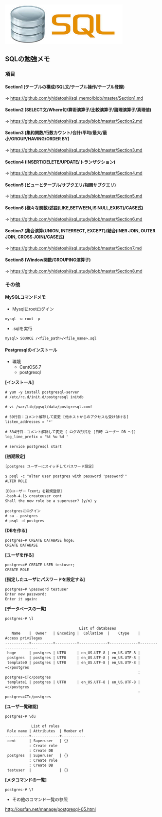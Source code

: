 ![Alt Text](https://github.com/yhidetoshi/Pictures/raw/master/SQL_Study_Basic/sqi-icon.jpeg)

## SQLの勉強メモ

### 項目
#### Section1 (テーブルの構成/SQL文/テーブル操作/テーブル登録)

→ https://github.com/yhidetoshi/sql_memo/blob/master/Section1.md

#### Section2 (SELECT文/Where句/算術演算子/比較演算子/論理演算子/真理値)

→ https://github.com/yhidetoshi/sql_study/blob/master/Section2.md

#### Section3 (集約関数/行数カウント/合計/平均/最大/最小/GROUP/HAVING/ORDER BY)

→ https://github.com/yhidetoshi/sql_study/blob/master/Section3.md

#### Section4 (INSERT/DELETE/UPDATE/トランザクション)

→ https://github.com/yhidetoshi/sql_study/blob/master/Section4.md

#### Section5 (ビューとテーブル/サブクエリ/相関サブクエリ)

→ https://github.com/yhidetoshi/sql_study/blob/master/Section5.md

#### Section6 (様々な関数/述語(LIKE,BETWEEN,IS NULL,EXIST)/CASE式)

→ https://github.com/yhidetoshi/sql_study/blob/master/Section6.md


#### Section7 (集合演算(UNION, INTERSECT, EXCEPT)/結合(INER JOIN, OUTER JOIN, CROSS JOIN)/CASE式)

→ https://github.com/yhidetoshi/sql_study/blob/master/Section7.md


#### Section8 (Window関数/GROUPING演算子)

→ https://github.com/yhidetoshi/sql_study/blob/master/Section8.md

### その他

#### MySQLコマンドメモ
- Mysqlにrootログイン
```
mysql -u root -p
```
- .sqlを実行 
```
mysql> SOURCE /<file_path>/<file_name>.sql
```



#### Postgresqlのインストール
- 環境
  - CentOS6.7
  - postgresql

**[インストール]**
```
# yum -y install postgresql-server
# /etc/rc.d/init.d/postgresql initdb

# vi /var/lib/pgsql/data/postgresql.conf

# 59行目：コメント解除して変更 [他ホストからのアクセスも受け付ける]
listen_addresses = '*'

# 334行目：コメント解除して変更 ( ログの形式を [日時 ユーザー DB ～])
log_line_prefix = '%t %u %d '

# service postgresql start
```

**[初期設定]**
```
[postgres ユーザーにスイッチしてパスワード設定]

$ psql -c "alter user postgres with password 'password'" 
ALTER ROLE

[DBユーザー「cent」を新規登録]
-bash-4.1$ createuser cent 
Shall the new role be a superuser? (y/n) y 

postgresにログイン
# su - postgres
# psql -d postgres
```

**[DBを作る]**
```
postgres=# CREATE DATABASE hoge;
CREATE DATABASE
```

**[ユーザを作る]**
```
postgres=# CREATE USER testuser;
CREATE ROLE
```

**[指定したユーザにパスワードを設定する]**
```
postgres=# \password testuser
Enter new password:
Enter it again:
```

**[データベースの一覧]**
```
postgres-# \l

                                  List of databases
   Name    |  Owner   | Encoding |  Collation  |    Ctype    |   Access privileges
-----------+----------+----------+-------------+-------------+-----------------------
 hoge      | postgres | UTF8     | en_US.UTF-8 | en_US.UTF-8 |
 postgres  | postgres | UTF8     | en_US.UTF-8 | en_US.UTF-8 |
 template0 | postgres | UTF8     | en_US.UTF-8 | en_US.UTF-8 | =c/postgres
                                                             : postgres=CTc/postgres
 template1 | postgres | UTF8     | en_US.UTF-8 | en_US.UTF-8 | =c/postgres
                                                             : postgres=CTc/postgres
```

**[ユーザ一覧確認]**
```
postgres-# \du

            List of roles
 Role name | Attributes  | Member of
-----------+-------------+-----------
 cent      | Superuser   | {}
           : Create role
           : Create DB
 postgres  | Superuser   | {}
           : Create role
           : Create DB
 testuser  |             | {}
```

**[メタコマンドの一覧]**
```
postgres-# \?
```
- その他のコマンド一覧の参照

http://ossfan.net/manage/postgresql-05.html
